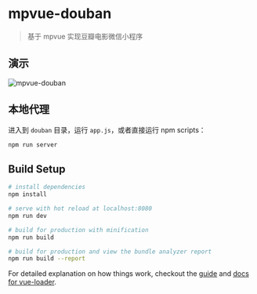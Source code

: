 # mpvue-douban

> 基于 mpvue 实现豆瓣电影微信小程序

## 演示

![mpvue-douban](mpvue-douban.gif)

## 本地代理

进入到 `douban` 目录，运行 `app.js`，或者直接运行 npm scripts：

```bash
npm run server
```

## Build Setup

``` bash
# install dependencies
npm install

# serve with hot reload at localhost:8080
npm run dev

# build for production with minification
npm run build

# build for production and view the bundle analyzer report
npm run build --report
```

For detailed explanation on how things work, checkout the [guide](http://vuejs-templates.github.io/webpack/) and [docs for vue-loader](http://vuejs.github.io/vue-loader).

